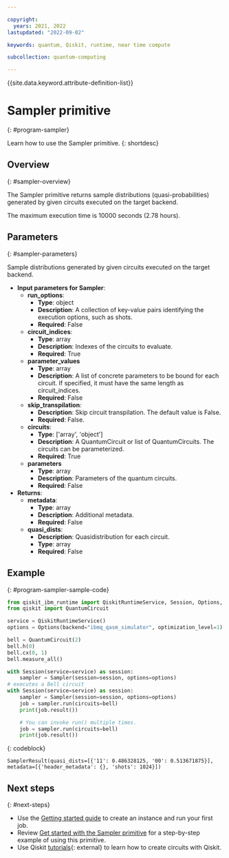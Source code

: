 ```yaml
---

copyright:
  years: 2021, 2022
lastupdated: "2022-09-02"

keywords: quantum, Qiskit, runtime, near time compute

subcollection: quantum-computing

---
```


{{site.data.keyword.attribute-definition-list}}


# Sampler primitive
{: #program-sampler}

Learn how to use the Sampler primitive.
{: shortdesc}

## Overview
{: #sampler-overview}

The Sampler primitive returns sample distributions (quasi-probabilities) generated by given circuits executed on the target backend.  

The maximum execution time is 10000 seconds (2.78 hours).

## Parameters
{: #sampler-parameters}

Sample distributions generated by given circuits executed on the target backend.
- **Input parameters for Sampler**:
    - **run_options**:
        - **Type**: object
        - **Description**: A collection of key-value pairs identifying the execution options, such as shots.
        - **Required**: False
    - **circuit_indices**:
        - **Type**: array
        - **Description**: Indexes of the circuits to evaluate.
        - **Required**: True
    - **parameter_values**
        - **Type**: array
        - **Description**: A list of concrete parameters to be bound for each circuit. If specified, it must have the same length as circuit_indices.
        - **Required**: False
    - **skip_transpilation**:
        - **Description**: Skip circuit transpilation. The default value is False.
        - **Required**: False.   
    - **circuits**:
        - **Type**: ['array', 'object']
        - **Description**: A QuantumCircuit or list of QuantumCircuits. The circuits can be parameterized.
        - **Required**: True
    - **parameters**
        - **Type**: array
        - **Description**: Parameters of the quantum circuits.
        - **Required**: False       
- **Returns**:
   - **metadata**:
        - **Type**: array
        - **Description**: Additional metadata.  
        - **Required**: False
   - **quasi_dists**:
       - **Description**: Quasidistribution for each circuit.
       - **Type**: array
       - **Required**: False

## Example
{: #program-sampler-sample-code}

```Python
from qiskit_ibm_runtime import QiskitRuntimeService, Session, Options, Sampler
from qiskit import QuantumCircuit

service = QiskitRuntimeService()
options = Options(backend="ibmq_qasm_simulator", optimization_level=1)

bell = QuantumCircuit(2)
bell.h(0)
bell.cx(0, 1)
bell.measure_all()

with Session(service=service) as session:
    sampler = Sampler(session=session, options=options)
# executes a Bell circuit
with Session(service=service) as session:
    sampler = Sampler(session=session, options=options)
    job = sampler.run(circuits=bell)
    print(job.result())

    # You can invoke run() multiple times.
    job = sampler.run(circuits=bell)
    print(job.result())    
```
{: codeblock}

```text
SamplerResult(quasi_dists=[{'11': 0.486328125, '00': 0.513671875}], metadata=[{'header_metadata': {}, 'shots': 1024}])
```

## Next steps
{: #next-steps}

- Use the [Getting started guide](/docs/quantum-computing?topic=quantum-computing-quickstart) to create an instance and run your first job.
- Review [Get started with the Sampler primitive](/docs/quantum-computing?topic=quantum-computing-example-sampler) for a step-by-step example of using this primitive.
- Use Qiskit [tutorials](https://qiskit.org/documentation/tutorials.html){: external} to learn how to create circuits with Qiskit.

